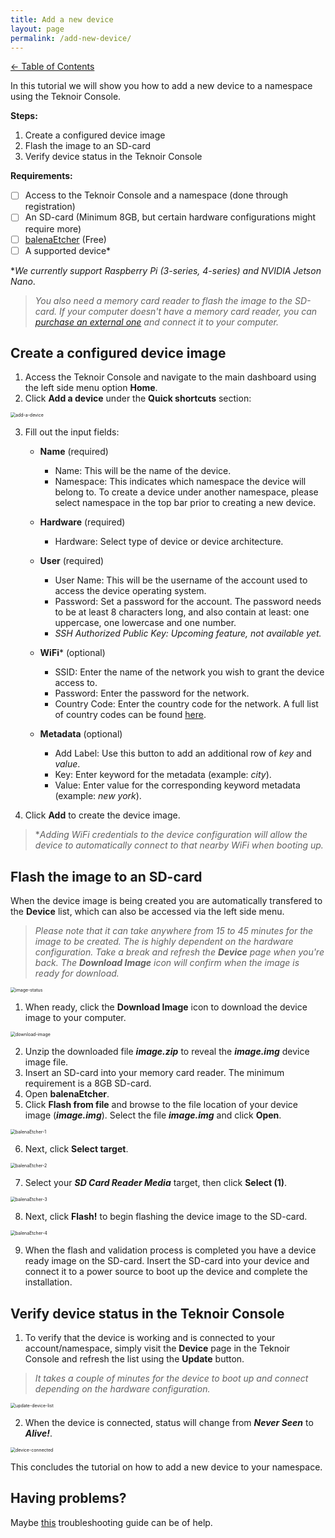 ```yaml
---
title: Add a new device
layout: page
permalink: /add-new-device/
---
```


[<- Table of Contents](index.md)

In this tutorial we will show you how to add a new device to a namespace using the Teknoir Console.

**Steps:**

1. Create a configured device image
2. Flash the image to an SD-card
3. Verify device status in the Teknoir Console

**Requirements:**

- [ ] Access to the Teknoir Console and a namespace (done through registration)
- [ ] An SD-card (Minimum 8GB, but certain hardware configurations might require more)
- [ ] [balenaEtcher](https://www.balena.io/etcher/) (Free)
- [ ] A supported device*

**We currently support Raspberry Pi (3-series, 4-series) and NVIDIA Jetson Nano*.

> *You also need a memory card reader to flash the image to the SD-card. If your computer doesn't have a memory card reader, you can [purchase an external one](https://www.amazon.com/s?k=Memory+Card+Readers) and connect it to your computer.*

## Create a configured device image

1. Access the Teknoir Console and navigate to the main dashboard using the left side menu option **Home**.
2. Click **Add a device** under the **Quick shortcuts** section:

<img src="/assets/add-a-device.png" alt="add-a-device" style="zoom:50%;" />  

3. Fill out the input fields:

    - **Name** (required)

        - Name: This will be the name of the device.
        - Namespace: This indicates which namespace the device will belong to. To create a device under another namespace, please select namespace in the top bar prior to creating a new device.

    - **Hardware** (required)

        - Hardware: Select type of device or device architecture.

    - **User** (required)

        - User Name: This will be the username of the account used to access the device operating system.
        - Password: Set a password for the account. The password needs to be at least 8 characters long, and also contain at least: one uppercase, one lowercase and one number.
        - *SSH Authorized Public Key: Upcoming feature, not available yet.*

    - **WiFi*** (optional)

        - SSID: Enter the name of the network you wish to grant the device access to.
        - Password: Enter the password for the network.
        - Country Code: Enter the country code for the network.  A full list of country codes can be found [here](https://github.com/recalbox/recalbox-os/wiki/Wifi-country-code-(EN)).

    - **Metadata** (optional)

        - Add Label: Use this button to add an additional row of *key* and *value*.
        - Key: Enter keyword for the metadata (example: *city*).
        - Value: Enter value for the corresponding keyword metadata (example: *new york*).

4. Click **Add** to create the device image.

> **Adding WiFi credentials to the device configuration will allow the device to automatically connect to that nearby WiFi when booting up.*

## Flash the image to an SD-card

When the device image is being created you are automatically transfered to the **Device** list, which can also be accessed via the left side menu.

> *Please note that it can take anywhere from 15 to 45 minutes for the image to be created. The is highly dependent on the hardware configuration. Take a break and refresh the **Device** page when you're back. The **Download Image** icon will confirm when the image is ready for download.*

<img src="/assets/image-status.png" alt="image-status" style="zoom:50%;" />

1. When ready, click the **Download Image** icon to download the device image to your computer.

<img src="/assets/download-image.png" alt="download-image" style="zoom:50%;" />

2. Unzip the downloaded file ***image.zip*** to reveal the ***image.img*** device image file.
3. Insert an SD-card into your memory card reader. The minimum requirement is a 8GB SD-card.
4. Open **balenaEtcher**.
5. Click **Flash from file** and browse to the file location of your device image (***image.img***). Select the file ***image.img*** and click **Open**.

<img src="/assets/balena-Etcher-1.png" alt="balenaEtcher-1" style="zoom:50%;" />

6. Next, click **Select target**.

<img src="/assets/balena-Etcher-2.png" alt="balenaEtcher-2" style="zoom:50%;" />

7. Select your ***SD Card Reader Media*** target, then click **Select (1)**.

<img src="/assets/balena-Etcher-3.png" alt="balenaEtcher-3" style="zoom:50%;" />

8. Next, click **Flash!** to begin flashing the device image to the SD-card.

<img src="/assets/balena-Etcher-4.png" alt="balenaEtcher-4" style="zoom:50%;" />

9. When the flash and validation process is completed you have a device ready image on the SD-card. Insert the SD-card into your device and connect it to a power source to boot up the device and complete the installation.

## Verify device status in the Teknoir Console

1. To verify that the device is working and is connected to your account/namespace, simply visit the **Device** page in the Teknoir Console and refresh the list using the **Update** button.

> *It takes a couple of minutes for the device to boot up and connect depending on the hardware configuration.*

<img src="/assets/update-device-list.png" alt="update-device-list" style="zoom:50%;" />

2. When the device is connected, status will change from ***Never Seen*** to ***Alive!***.

<img src="/assets/device-connected.png" alt="device-connected" style="zoom:50%;" />

This concludes the tutorial on how to add a new device to your namespace.

## Having problems?

Maybe [this](troubleshooting.md) troubleshooting guide can be of help.